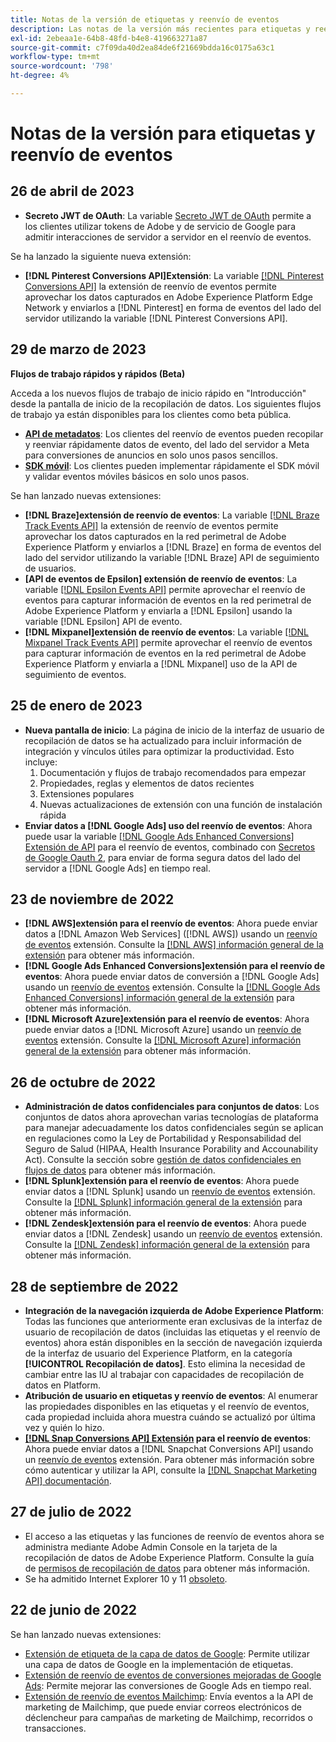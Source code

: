 ```yaml
---
title: Notas de la versión de etiquetas y reenvío de eventos
description: Las notas de la versión más recientes para etiquetas y reenvío de eventos de Adobe Experience Platform.
exl-id: 2ebeaa1e-64b8-48fd-b4e8-419663271a87
source-git-commit: c7f09da40d2ea84de6f21669bdda16c0175a63c1
workflow-type: tm+mt
source-wordcount: '798'
ht-degree: 4%

---
```


# Notas de la versión para etiquetas y reenvío de eventos

## 26 de abril de 2023

* **Secreto JWT de OAuth**: La variable [Secreto JWT de OAuth](https://experienceleague.adobe.com/docs/experience-platform/tags/event-forwarding/secrets.html?lang=en) permite a los clientes utilizar tokens de Adobe y de servicio de Google para admitir interacciones de servidor a servidor en el reenvío de eventos.

Se ha lanzado la siguiente nueva extensión:

* **[!DNL Pinterest Conversions API]Extensión**: La variable [[!DNL Pinterest Conversions API]](https://experienceleague.adobe.com/docs/experience-platform/tags/extensions/server/pinterest/overview.html) la extensión de reenvío de eventos permite aprovechar los datos capturados en Adobe Experience Platform Edge Network y enviarlos a [!DNL Pinterest] en forma de eventos del lado del servidor utilizando la variable [!DNL Pinterest Conversions API].

## 29 de marzo de 2023

**Flujos de trabajo rápidos y rápidos (Beta)**

Acceda a los nuevos flujos de trabajo de inicio rápido en &quot;Introducción&quot; desde la pantalla de inicio de la recopilación de datos. Los siguientes flujos de trabajo ya están disponibles para los clientes como beta pública.
* **[API de metadatos](https://experienceleague.adobe.com/docs/experience-platform/tags/extensions/server/meta/overview.html?lang=en#quick-start)**: Los clientes del reenvío de eventos pueden recopilar y reenviar rápidamente datos de evento, del lado del servidor a Meta para conversiones de anuncios en solo unos pasos sencillos.
* **[SDK móvil](https://developer.adobe.com/client-sdks/documentation/)**: Los clientes pueden implementar rápidamente el SDK móvil y validar eventos móviles básicos en solo unos pasos.

Se han lanzado nuevas extensiones:

* **[!DNL Braze]extensión de reenvío de eventos**: La variable [[!DNL Braze Track Events API]](https://experienceleague.adobe.com/docs/experience-platform/tags/extensions/server/braze/overview.html) la extensión de reenvío de eventos permite aprovechar los datos capturados en la red perimetral de Adobe Experience Platform y enviarlos a [!DNL Braze] en forma de eventos del lado del servidor utilizando la variable [!DNL Braze] API de seguimiento de usuarios.
* **[API de eventos de Epsilon] extensión de reenvío de eventos**: La variable [[!DNL Epsilon Events API]](https://experienceleague.adobe.com/docs/experience-platform/tags/extensions/server/braze/overview.html) permite aprovechar el reenvío de eventos para capturar información de eventos en la red perimetral de Adobe Experience Platform y enviarla a [!DNL Epsilon] usando la variable [!DNL Epsilon] API de evento.
* **[!DNL Mixpanel]extensión de reenvío de eventos**: La variable [[!DNL Mixpanel Track Events API]](https://experienceleague.adobe.com/docs/experience-platform/tags/extensions/server/braze/overview.html) permite aprovechar el reenvío de eventos para capturar información de eventos en la red perimetral de Adobe Experience Platform y enviarla a [!DNL Mixpanel] uso de la API de seguimiento de eventos.

## 25 de enero de 2023

* **Nueva pantalla de inicio**: La página de inicio de la interfaz de usuario de recopilación de datos se ha actualizado para incluir información de integración y vínculos útiles para optimizar la productividad. Esto incluye:
   1. Documentación y flujos de trabajo recomendados para empezar
   1. Propiedades, reglas y elementos de datos recientes
   1. Extensiones populares
   1. Nuevas actualizaciones de extensión con una función de instalación rápida
* **Enviar datos a [!DNL Google Ads] uso del reenvío de eventos**: Ahora puede usar la variable [[!DNL Google Ads Enhanced Conversions] Extensión de API](../extensions/server/google-ads-enhanced-conversions/overview.md) para el reenvío de eventos, combinado con [Secretos de Google Oauth 2](../ui/event-forwarding/secrets.md#google-oauth2), para enviar de forma segura datos del lado del servidor a [!DNL Google Ads] en tiempo real.

## 23 de noviembre de 2022

* **[!DNL AWS]extensión para el reenvío de eventos**: Ahora puede enviar datos a [!DNL Amazon Web Services] ([!DNL AWS]) usando un [reenvío de eventos](../../tags/ui/event-forwarding/overview.md) extensión. Consulte la [[!DNL AWS] información general de la extensión](../../tags/extensions/server/aws/overview.md) para obtener más información.
* **[!DNL Google Ads Enhanced Conversions]extensión para el reenvío de eventos**: Ahora puede enviar datos de conversión a [!DNL Google Ads] usando un [reenvío de eventos](../../tags/ui/event-forwarding/overview.md) extensión. Consulte la [[!DNL Google Ads Enhanced Conversions] información general de la extensión](../../tags/extensions/server/google-ads-enhanced-conversions/overview.md) para obtener más información.
* **[!DNL Microsoft Azure]extensión para el reenvío de eventos**: Ahora puede enviar datos a [!DNL Microsoft Azure] usando un [reenvío de eventos](../../tags/ui/event-forwarding/overview.md) extensión. Consulte la [[!DNL Microsoft Azure] información general de la extensión](../../tags/extensions/server/azure/overview.md) para obtener más información.

## 26 de octubre de 2022

* **Administración de datos confidenciales para conjuntos de datos**: Los conjuntos de datos ahora aprovechan varias tecnologías de plataforma para manejar adecuadamente los datos confidenciales según se aplican en regulaciones como la Ley de Portabilidad y Responsabilidad del Seguro de Salud (HIPAA, Health Insurance Porability and Accounability Act). Consulte la sección sobre [gestión de datos confidenciales en flujos de datos](../../edge/datastreams/overview.md#sensitive) para obtener más información.
* **[!DNL Splunk]extensión para el reenvío de eventos**: Ahora puede enviar datos a [!DNL Splunk] usando un [reenvío de eventos](../ui/event-forwarding/overview.md) extensión. Consulte la [[!DNL Splunk] información general de la extensión](../extensions/server/splunk/overview.md) para obtener más información.
* **[!DNL Zendesk]extensión para el reenvío de eventos**: Ahora puede enviar datos a [!DNL Zendesk] usando un [reenvío de eventos](../ui/event-forwarding/overview.md) extensión. Consulte la [[!DNL Zendesk] información general de la extensión](../extensions/server/zendesk/overview.md) para obtener más información.

## 28 de septiembre de 2022

* **Integración de la navegación izquierda de Adobe Experience Platform**: Todas las funciones que anteriormente eran exclusivas de la interfaz de usuario de recopilación de datos (incluidas las etiquetas y el reenvío de eventos) ahora están disponibles en la sección de navegación izquierda de la interfaz de usuario del Experience Platform, en la categoría **[!UICONTROL Recopilación de datos]**. Esto elimina la necesidad de cambiar entre las IU al trabajar con capacidades de recopilación de datos en Platform.
* **Atribución de usuario en etiquetas y reenvío de eventos**: Al enumerar las propiedades disponibles en las etiquetas y el reenvío de eventos, cada propiedad incluida ahora muestra cuándo se actualizó por última vez y quién lo hizo.
* **[[!DNL Snap Conversions API] Extensión](https://exchange.adobe.com/apps/ec/108550) para el reenvío de eventos**: Ahora puede enviar datos a [!DNL Snapchat Conversions API] usando un [reenvío de eventos](../../tags/ui/event-forwarding/overview.md) extensión. Para obtener más información sobre cómo autenticar y utilizar la API, consulte la [[!DNL Snapchat Marketing API] documentación](https://marketingapi.snapchat.com/docs/conversion.html).

## 27 de julio de 2022

* El acceso a las etiquetas y las funciones de reenvío de eventos ahora se administra mediante Adobe Admin Console en la tarjeta de la recopilación de datos de Adobe Experience Platform. Consulte la guía de [permisos de recopilación de datos](../../collection/permissions.md) para obtener más información.
* Se ha admitido Internet Explorer 10 y 11 [obsoleto](../ie-deprecation.md).

## 22 de junio de 2022

Se han lanzado nuevas extensiones:

* [Extensión de etiqueta de la capa de datos de Google](../extensions/client/google-data-layer/overview.md): Permite utilizar una capa de datos de Google en la implementación de etiquetas.
* [Extensión de reenvío de eventos de conversiones mejoradas de Google Ads](https://partners.adobe.com/exchangeprogram/experiencecloud/exchange.details.108630.html): Permite mejorar las conversiones de Google Ads en tiempo real.
* [Extensión de reenvío de eventos Mailchimp](../extensions/server/mailchimp/overview.md): Envía eventos a la API de marketing de Mailchimp, que puede enviar correos electrónicos de déclencheur para campañas de marketing de Mailchimp, recorridos o transacciones.